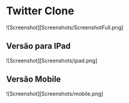# Twitter Clone

![Screenshot][Screenshots/ScreenshotFull.png]

## Versão para IPad

![Screenshot][Screenshots/ipad.png]

## Versão Mobile

![Screenshot][Screenshots/mobile.png]

